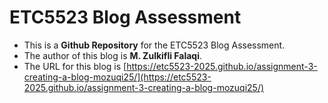 
# ETC5523 Blog Assessment

* This is a **Github Repository** for the ETC5523 Blog Assessment. 
* The author of this blog is **M. Zulkifli Falaqi**.
* The URL for this blog is [https://etc5523-2025.github.io/assignment-3-creating-a-blog-mozuqi25/](https://etc5523-2025.github.io/assignment-3-creating-a-blog-mozuqi25/)
